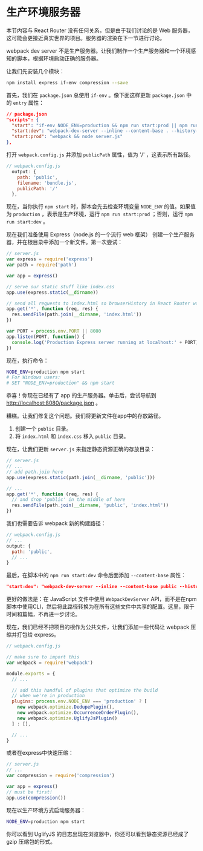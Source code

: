 # 生产环境服务器

本节内容与 React Router 没有任何关系，但是由于我们讨论的是 Web 服务器，这可能会更接近真实世界的项目。服务器的渲染在下一节进行讨论。

webpack dev server 不是生产服务器。让我们制作一个生产服务器和一个环境感知的脚本，根据环境启动正确的服务器。

让我们先安装几个模块：

```sh
npm install express if-env compression --save
```

首先，我们在 `package.json` 总使用 `if-env`  。像下面这样更新 `package.json` 中的 `entry` 属性：

```json
// package.json
"scripts": {
  "start": "if-env NODE_ENV=production && npm run start:prod || npm run start:dev",
  "start:dev": "webpack-dev-server --inline --content-base . --history-api-fallback",
  "start:prod": "webpack && node server.js"
},
```

打开 `webpack.config.js` 并添加 `publicPath` 属性，值为 '/' ，这表示所有路径。

```javascript
// webpack.config.js
  output: {
    path: 'public',
    filename: 'bundle.js',
    publicPath: '/'
  },
```

现在，当你执行 `npm start` 时，脚本会先去检查环境变量 `NODE_ENV` 的值。如果值为 `production` ，表示是生产环境，运行 `npm run start:prod` ；否则，运行 `npm run start:dev` 。

现在我们准备使用 Express（node.js 的一个流行 web 框架） 创建一个生产服务器，并在根目录中添加一个新文件。第一次尝试：

```js
// server.js
var express = require('express')
var path = require('path')

var app = express()

// serve our static stuff like index.css
app.use(express.static(__dirname))

// send all requests to index.html so browserHistory in React Router works
app.get('*', function (req, res) {
  res.sendFile(path.join(__dirname, 'index.html'))
})

var PORT = process.env.PORT || 8080
app.listen(PORT, function() {
  console.log('Production Express server running at localhost:' + PORT)
})
```

现在，执行命令：

```sh
NODE_ENV=production npm start
# For Windows users:
# SET "NODE_ENV=production" && npm start
```

恭喜！你现在已经有了 app 的生产服务器。单击后，尝试导航到 [http://localhost:8080/package.json](http://localhost:8080/package.json) 。

糟糕。让我们修复这个问题。我们将更新文件在app中的存放路径。

1. 创建一个 `public` 目录。
2. 将 `index.html` 和 `index.css` 移入 `public` 目录。

现在，让我们更新 `server.js` 来指定静态资源正确的存放目录：

```js
// server.js
// ...
// add path.join here
app.use(express.static(path.join(__dirname, 'public')))

// ...
app.get('*', function (req, res) {
  // and drop 'public' in the middle of here
  res.sendFile(path.join(__dirname, 'public', 'index.html'))
})
```

我们也需要告诉  webpack 新的构建路径：

```js
// webpack.config.js
// ...
output: {
  path: 'public',
  // ...
}
```

最后，在脚本中的 `npm run start:dev` 命令后面添加  `--content-base` 属性：

```json
"start:dev": "webpack-dev-server --inline --content-base public --history-api-fallback",
```

更好的做法是：在 JavaScript 文件中使用 `WebpackDevServer` API，而不是在npm脚本中使用CLI，然后将此路径转换为在所有这些文件中共享的配置。这里，限于时间和篇幅，不再进一步讨论。

现在，我们已经不把项目的根作为公共文件，让我们添加一些代码让 webpack 压缩并打包给 express。

```js
// webpack.config.js

// make sure to import this
var webpack = require('webpack')

module.exports = {
  // ...

  // add this handful of plugins that optimize the build
  // when we're in production
  plugins: process.env.NODE_ENV === 'production' ? [
    new webpack.optimize.DedupePlugin(),
    new webpack.optimize.OccurrenceOrderPlugin(),
    new webpack.optimize.UglifyJsPlugin()
  ] : [],

  // ...
}
```

或者在express中快速压缩：

```js
// server.js
// ...
var compression = require('compression')

var app = express()
// must be first!
app.use(compression())
```

现在以生产环境方式启动服务器：

```sh
NODE_ENV=production npm start
```

你可以看到 UglifyJS 的日志出现在浏览器中，你还可以看到静态资源已经成了 gzip 压缩包的形式。
